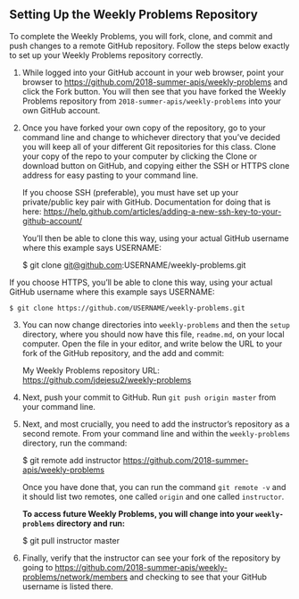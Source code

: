 ## Setting Up the Weekly Problems Repository

To complete the Weekly Problems, you will fork, clone, and commit and push changes to a remote
GitHub repository. Follow the steps below exactly to set up your Weekly Problems repository
correctly.

1. While logged into your GitHub account in your web browser, point your browser to
   https://github.com/2018-summer-apis/weekly-problems and click the Fork button. You will then see
   that you have forked the Weekly Problems repository from `2018-summer-apis/weekly-problems` into
   your own GitHub account.

2. Once you have forked your own copy of the repository, go to your command line and change to
   whichever directory that you’ve decided you will keep all of your different Git repositories for
   this class. Clone your copy of the repo to your computer by clicking the Clone or download button
   on GitHub, and copying either the SSH or HTTPS clone address for easy pasting to your command
   line.

   If you choose SSH (preferable), you must have set up your private/public key pair with GitHub.
   Documentation for doing that is here:
   https://help.github.com/articles/adding-a-new-ssh-key-to-your-github-account/

   You’ll then be able to clone this way, using your actual GitHub username where this example says
   USERNAME:

    $ git clone git@github.com:USERNAME/weekly-problems.git

  If you choose HTTPS, you’ll be able to clone this way, using your actual GitHub username where
  this example says USERNAME:

    $ git clone https://github.com/USERNAME/weekly-problems.git

3. You can now change directories into `weekly-problems` and then the `setup` directory, where you
   should now have this file, `readme.md`, on your local computer. Open the file in your editor,
   and write below the URL to your fork of the GitHub repository, and the add and commit:

   My Weekly Problems repository URL: https://github.com/jdejesu2/weekly-problems

4. Next, push your commit to GitHub. Run `git push origin master` from your command line.

5. Next, and most crucially, you need to add the instructor’s repository as a second remote.
   From your command line and within the `weekly-problems` directory, run the command:

    $ git remote add instructor https://github.com/2018-summer-apis/weekly-problems

   Once you have done that, you can run the command `git remote -v` and it should list two remotes,
   one called `origin` and one called `instructor`.

   **To access future Weekly Problems, you will change into your `weekly-problems` directory and
   run:**

    $ git pull instructor master

6. Finally, verify that the instructor can see your fork of the repository by going to
   https://github.com/2018-summer-apis/weekly-problems/network/members and checking to see that your
   GitHub username is listed there.
